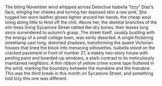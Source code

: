 The biting November wind whipped across Detective Isabella “Izzy” Diaz’s face, stinging her cheeks and turning her exposed skin a raw pink.  She tugged her worn leather gloves tighter around her hands, the cheap wool lining doing little to fend off the chill.  Above her, the skeletal branches of the elm trees lining Sycamore Street rattled like dry bones, their leaves long since surrendered to autumn’s grasp.  The street itself, usually bustling with the energy of a small college town, was eerily deserted.  A single flickering streetlamp cast long, distorted shadows, transforming the quaint Victorian houses that lined the block into menacing silhouettes.  Isabella stood on the cracked pavement in front of number 27, a stately two-story house with peeling paint and boarded-up windows, a stark contrast to its meticulously maintained neighbors.  A thin ribbon of yellow crime scene tape fluttered in the wind, marking the boundary between the mundane and the macabre. This was the third break-in this month on Sycamore Street, and something told Izzy this one was different.
